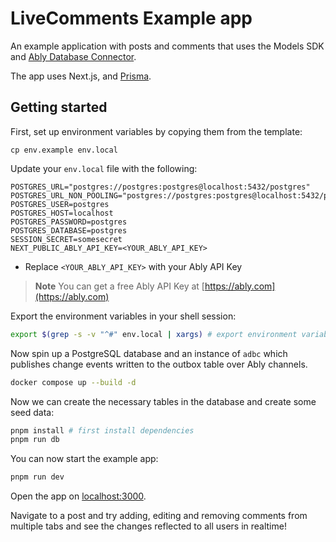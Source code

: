 # LiveComments Example app

An example application with posts and comments that uses the Models SDK and [Ably Database Connector](https://github.com/ably-labs/adbc).

The app uses Next.js, and [Prisma](https://prisma.io).

## Getting started

First, set up environment variables by copying them from the template:

```
cp env.example env.local
```

Update your `env.local` file with the following:

```
POSTGRES_URL="postgres://postgres:postgres@localhost:5432/postgres"
POSTGRES_URL_NON_POOLING="postgres://postgres:postgres@localhost:5432/postgres"
POSTGRES_USER=postgres
POSTGRES_HOST=localhost
POSTGRES_PASSWORD=postgres
POSTGRES_DATABASE=postgres
SESSION_SECRET=somesecret
NEXT_PUBLIC_ABLY_API_KEY=<YOUR_ABLY_API_KEY>
```

- Replace `<YOUR_ABLY_API_KEY>` with your Ably API Key

> **Note**
> You can get a free Ably API Key at [https://ably.com](https://ably.com)

Export the environment variables in your shell session:

```bash
export $(grep -s -v "^#" env.local | xargs) # export environment variables
```

Now spin up a PostgreSQL database and an instance of `adbc` which publishes change events written to the outbox table over Ably channels.

```bash
docker compose up --build -d
```

Now we can create the necessary tables in the database and create some seed data:

```bash
pnpm install # first install dependencies
pnpm run db 
```

You can now start the example app:

```bash
pnpm run dev
```

Open the app on [localhost:3000](http://localhost:3000).

Navigate to a post and try adding, editing and removing comments from multiple tabs and see the changes reflected to all users in realtime!
